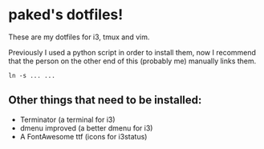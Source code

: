 # paked's dotfiles!

These are my dotfiles for i3, tmux and vim.

Previously I used a python script in order to install them, now I recommend that the person on the other end of this (probably me) manually links them.

```
ln -s ... ...
```

## Other things that need to be installed:

- Terminator (a terminal for i3)
- dmenu improved (a better dmenu for i3)
- A FontAwesome ttf (icons for i3status)
